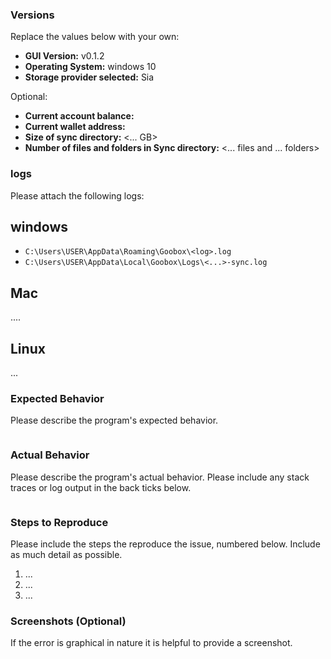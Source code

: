 ### Versions

Replace the values below with your own:

- **GUI Version:** v0.1.2
- **Operating System:** windows 10
- **Storage provider selected:** Sia

Optional:

- **Current account balance:** <number of units>
- **Current wallet address:** <address>
- **Size of sync directory:** <... GB>
- **Number of files and folders in Sync directory:** <... files and ... folders>

### logs

Please attach the following logs:

## windows

- `C:\Users\USER\AppData\Roaming\Goobox\<log>.log`
- `C:\Users\USER\AppData\Local\Goobox\Logs\<...>-sync.log`

## Mac

....

## Linux

...

### Expected Behavior

Please describe the program's expected behavior.

```

```

### Actual Behavior

Please describe the program's actual behavior. Please include any stack traces
or log output in the back ticks below.

```

```

### Steps to Reproduce

Please include the steps the reproduce the issue, numbered below. Include as
much detail as possible.

1. ...
2. ...
3. ...

### Screenshots (Optional)

If the error is graphical in nature it is helpful to provide a screenshot.
